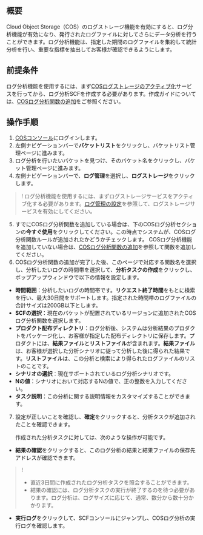 ## 概要

Cloud Object Storage（COS）のログストレージ機能を有効にすると、ログ分析機能が有効になり、発行されたログファイルに対してさらにデータ分析を行うことができます。ログ分析機能は、指定した期間のログファイルを集約して統計分析を行い、重要な指標を抽出してお客様が確認できるようにします。

##  前提条件

ログ分析機能を使用するには、まず[COSログストレージのアクティブ化](https://intl.cloud.tencent.com/document/product/436/17040)サービスを行ってから、ログ分析SCFを作成する必要があります。作成ガイドについては、[COSログ分析関数の追加](https://intl.cloud.tencent.com/document/product/436/45569)をご参照ください。

## 操作手順

1. [COSコンソール](https://console.cloud.tencent.com/cos5)にログインします。
2. 左側ナビゲーションバーで**バケットリスト**をクリックし、バケットリスト管理ページに進みます。
3. ログ分析を行いたいバケットを見つけ、そのバケット名をクリックし、バケット管理ページに進みます。
4. 左側ナビゲーションバーで、**ログ管理**を選択し、**ログストレージ**をクリックします。
>! ログ分析機能を使用するには、まずログストレージサービスをアクティブ化する必要があります。[ログ管理の設定](https://intl.cloud.tencent.com/document/product/436/17040)を参照して、ログストレージサービスを有効にしてください。
>
5. すでにCOSログ分析関数を追加している場合は、下のCOSログ分析セクションの**今すぐ使用**をクリックしてください。この時点でシステムが、COSログ分析関数ルールが追加されたかどうかチェックします。
COSログ分析機能を追加していない場合は、[COSログ分析関数の追加](https://intl.cloud.tencent.com/document/product/436/45569)を参照して関数を追加してください。
6. COSログ分析関数の追加が完了した後、このページで対応する関数名を選択し、分析したいログの時間帯を選択して、**分析タスクの作成**をクリックし、ポップアップウィンドウで以下の情報を設定します。 

 - **時間範囲**：分析したいログの時間帯です。**リクエスト終了時間**をもとに検索を行い、最大30日間をサポートします。指定された時間帯のログファイルの合計サイズは200GB以下とします。
 - **SCFの選択**：現在のバケットが配置されているリージョンに追加されたCOSログ分析関数を選択します。
 - **プロダクト配布ディレクトリ**：ログ分析後、システムは分析結果のプロダクトをパッケージ化し、お客様が指定した配布ディレクトリに保存します。プロダクトには、**結果ファイル**と**リストファイル**が含まれます。**結果ファイル**は、お客様が選択した分析シナリオに従って分析した後に得られた結果です。**リストファイル**は、この分析と検索により得られたログファイルのリストのことです。
 - **シナリオの選択**：現在サポートされているログ分析シナリオです。
 - **Nの値**：シナリオにおいて対応するNの値で、正の整数を入力してください。
 - **タスク説明**：この分析に関する説明情報をカスタマイズすることができます。
7. 設定が正しいことを確認し、**確定**をクリックすると、分析タスクが追加されたことを確認できます。

   作成された分析タスクに対しては、次のような操作が可能です。
 - **結果の確認**をクリックすると、このログ分析の結果と結果ファイルの保存先アドレスが確認できます。
>! 
>- 直近3日間に作成されたログ分析タスクを照会することができます。
>- 結果の確認には、ログ分析タスクの実行が終了するのを待つ必要があります。ログ分析は、ログサイズに応じて、通常、数分から数十分かかります。
 - **実行ログ**をクリックして、SCFコンソールにジャンプし、COSログ分析の実行ログを確認します。
